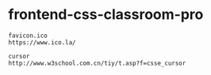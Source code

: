 # frontend-css-classroom-pro

```
favicon.ico
https://www.ico.la/

cursor
http://www.w3school.com.cn/tiy/t.asp?f=csse_cursor
```
